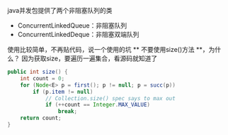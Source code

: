 java并发包提供了两个非阻塞队列的类
* ConcurrentLinkedQueue：非阻塞队列
* ConcurrentLinkedDeque：非阻塞双端队列

使用比较简单，不再贴代码，说一个使用的坑
** 不要使用size()方法 **，为什么？
因为获取size，要遍历一遍集合，看源码就知道了
```java
public int size() {
	int count = 0;
	for (Node<E> p = first(); p != null; p = succ(p))
		if (p.item != null)
			// Collection.size() spec says to max out
			if (++count == Integer.MAX_VALUE)
				break;
	return count;
}
```
